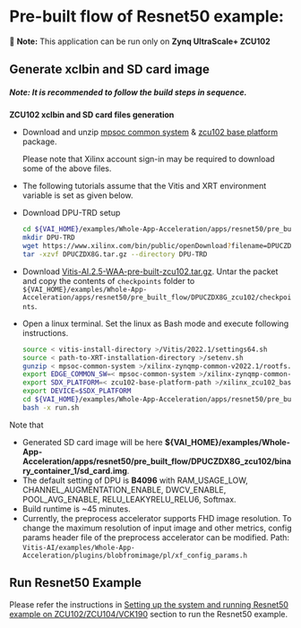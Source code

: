 # Pre-built flow  of Resnet50 example: 
:pushpin: **Note:** This application can be run only on **Zynq UltraScale+ ZCU102**

## Generate xclbin and SD card image

##### **Note:** It is recommended to follow the build steps in sequence.

**ZCU102 xclbin and SD card files generation**
* Download and unzip [mpsoc common system](https://www.xilinx.com/member/forms/download/xef.html?filename=xilinx-zynqmp-common-v2022.1.tar.gz) & [zcu102 base platform](https://www.xilinx.com/member/forms/download/design-license-zcu102-base.html?filename=xilinx_zcu102_base_202210_1.zip) package.

    Please note that Xilinx account sign-in may be required to download some of the above files.

* The following tutorials assume that the Vitis and XRT environment variable is set as given below.

* Download DPU-TRD setup
    ```sh
    cd ${VAI_HOME}/examples/Whole-App-Acceleration/apps/resnet50/pre_built_flow/DPUCZDX8G_zcu102
	mkdir DPU-TRD
    wget https://www.xilinx.com/bin/public/openDownload?filename=DPUCZDX8G.tar.gz
    tar -xzvf DPUCZDX8G.tar.gz --directory DPU-TRD
    ```

* Download [Vitis-AI.2.5-WAA-pre-built-zcu102.tar.gz](https://www.xilinx.com/bin/public/openDownload?filename=Vitis-AI.2.5-WAA-pre-built-zcu102.tar.gz). Untar the packet and copy the contents of `checkpoints` folder to `${VAI_HOME}/examples/Whole-App-Acceleration/apps/resnet50/pre_built_flow/DPUCZDX8G_zcu102/checkpoints`.

* Open a linux terminal. Set the linux as Bash mode and execute following instructions.
    ```sh
    source < vitis-install-directory >/Vitis/2022.1/settings64.sh
    source < path-to-XRT-installation-directory >/setenv.sh
    gunzip < mpsoc-common-system >/xilinx-zynqmp-common-v2022.1/rootfs.tar.gz
    export EDGE_COMMON_SW=< mpsoc-common-system >/xilinx-zynqmp-common-v2022.1
    export SDX_PLATFORM=< zcu102-base-platform-path >/xilinx_zcu102_base_202210_1/xilinx_zcu102_base_202210_1.xpfm
    export DEVICE=$SDX_PLATFORM
    cd ${VAI_HOME}/examples/Whole-App-Acceleration/apps/resnet50/pre_built_flow/DPUCZDX8G_zcu102
    bash -x run.sh
    ```

Note that 
- Generated SD card image will be here **${VAI_HOME}/examples/Whole-App-Acceleration/apps/resnet50/pre_built_flow/DPUCZDX8G_zcu102/binary_container_1/sd_card.img**.
- The default setting of DPU is **B4096** with RAM_USAGE_LOW, CHANNEL_AUGMENTATION_ENABLE, DWCV_ENABLE, POOL_AVG_ENABLE, RELU_LEAKYRELU_RELU6, Softmax. 
- Build runtime is ~45 minutes.
- Currently, the preprocess accelerator supports FHD image resolution. To change the maximum resolution of input image and other metrics, config params header file of the preprocess accelerator can be modified. Path: `Vitis-AI/examples/Whole-App-Acceleration/plugins/blobfromimage/pl/xf_config_params.h`

## Run Resnet50 Example
Please refer the instructions in [Setting up the system and running Resnet50 example on ZCU102/ZCU104/VCK190](../../README.md#setting-up-the-system-and-running-resnet50-example-on-zcu102zcu104vck190) section to run the Resnet50 example.
